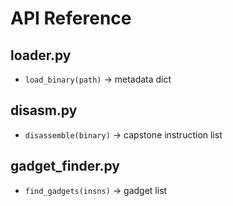 # API Reference

## loader.py
- `load_binary(path)` → metadata dict

## disasm.py
- `disassemble(binary)` → capstone instruction list

## gadget_finder.py
- `find_gadgets(insns)` → gadget list
